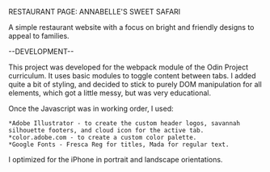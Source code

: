 RESTAURANT PAGE: ANNABELLE'S SWEET SAFARI

A simple restaurant website with a focus on bright and friendly designs to appeal to families.

--DEVELOPMENT--

This project was developed for the webpack module of the Odin Project curriculum. It uses basic modules to toggle content between tabs. I added quite a bit of styling,
and decided to stick to purely DOM manipulation for all elements, which got a little messy, but was very educational.

Once the Javascript was in working order, I used:

    *Adobe Illustrator - to create the custom header logos, savannah silhouette footers, and cloud icon for the active tab.
    *color.adobe.com - to create a custom color palette.
    *Google Fonts - Fresca Reg for titles, Mada for regular text.

I optimized for the iPhone in portrait and landscape orientations.
